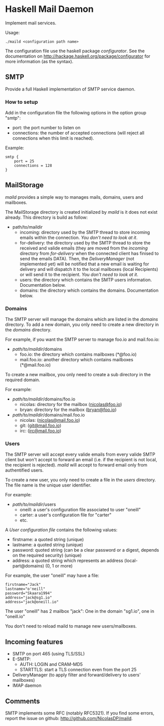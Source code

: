 # Haskell Mail Daemon

Implement mail services.

Usage:

    ./maild <configuration path name>

The configuration file use the haskell package *configurator*. See the
documentation on http://hackage.haskell.org/package/configurator for more
information (as the syntax).

## SMTP

Provide a full Haskell implementation of SMTP service daemon.

### How to setup

Add in the configuration file the following options in the option group
"smtp":
* port: the port number to listen on
* connections: the number of accepted connections (will reject all connections
when this limit is reached).

Example:

    smtp {
        port = 25
        connections = 128
    }

## MailStorage

*maild* provides a simple way to manages mails, domains, users and mailboxes.

The MailStorage directory is created initialized by *maild* is it does not
exist already.
This directory is build as follow:
* path/to/maildir
    * incoming: directory used by the SMTP thread to store incoming emails
within the connection. *You don't need to look at it*.
    * for-delivery: the directory used by the SMTP thread to store the
received and valide emails (they are moved from the _incoming_ directory
from _for-delivery_ when the connected client has finised to send the
emails DATA). Then, the *DeliveryManager* (not implemented yet) will be
notified that a new email is waiting for delivery and will dispatch it
to the local mailboxes (local Recipients) or will send it to the
recipient. *You don't need to look at it*.
    * users: the directory which contains the SMTP users information.
Documentation below.
    * domains: the directory which contains the domains. Documentation below.

### Domains

The SMTP server will manage the domains which are listed in the _domains_
directory. To add a new domain, you only need to create a new directory in the 
_domains_ directory.

For example, if you want the SMTP server to manage foo.io and mail.foo.io:
* _path/to/maildir_/domains
    * foo.io: the directory which contains mailboxes (\*@foo.io)
    * mail.foo.io: another directory which contains mailboxes (\*@mail.foo.io)

To create a new mailbox, you only need to create a sub directory in the
required domain.

For example:
* _path/to/maildir_/domains/foo.io
    * nicolas: directory for the mailbox (nicolas@foo.io)
    * bryan: directory for the mailbox (bryan@foo.io)
* _path/to/maildir_/domains/mail.foo.io
    * nicolas: (nicolas@mail.foo.io)
    * git: (git@mail.foo.io)
    * irc: (irc@mail.foo.io)

### Users

The SMTP server will accept every valide emails from every valide SMTP client
but won't accept to forward an email (i.e. if the recipient is not local, the
recipient is rejected).
*maild* will accept to forward email only from authentified users.

To create a new user, you only need to create a file in the *users* directory.
The file name is the unique user identifier.

For example:
* _path/to/maildir_/users
    * oneill: a user's configuration file associated to user "oneill"
    * carter: a user's configuration file for "carter"
    * etc.

A *User configuration file* contains the following values:
* firstname: a quoted string (unique)
* lastname: a quoted string  (unique)
* password: quoted string (can be a clear password or a digest, depends on
the required security) (unique)
* address: a quoted string which represents an address (local-part@domains) (0, 1 or more)

For example, the user "oneill" may have a file:

    firstname="Jack"
    lastname="o'neill"
    password="Skaara1994"
    address="jack@sg1.io"
    address="jack@oneill.io"

The user "oneill" has 2 mailbox "jack": One in the domain "sg1.io", one in "oneill.io"

You don't need to reload maild to manage new users/mailboxes.

## Incoming features

* SMTP on port 465 (using TLS/SSL)
* E-SMTP:
    * AUTH: LOGIN and CRAM-MD5
    * STARTTLS: start a TLS connection even from the port 25
* DeliveryManager (to apply filter and forward/delivery to users' mailboxes)
* IMAP daemon

## Comments

SMTP implements some RFC (notably RFC5321). If you find some errors, report the
issue on github: http://github.com/NicolasDP/maild.

